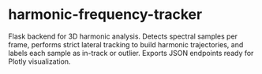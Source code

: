 # harmonic-frequency-tracker
Flask backend for 3D harmonic analysis. Detects spectral samples per frame, performs strict lateral tracking to build harmonic trajectories, and labels each sample as in-track or outlier. Exports JSON endpoints ready for Plotly visualization.
